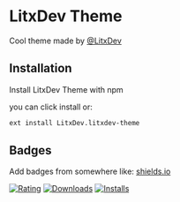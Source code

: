 
# LitxDev Theme

Cool theme made by [@LitxDev](https://github.com/LitxDev/Lit-Bot)



## Installation 

Install LitxDev Theme with npm

you can click install or:

```bash 
ext install LitxDev.litxdev-theme
```
    
## Badges

Add badges from somewhere like: [shields.io](https://shields.io/)

[![Rating](https://img.shields.io/visual-studio-marketplace/r/LitxDev.litxdev-theme?style=for-the-badge)](https://marketplace.visualstudio.com/items?itemName=LitxDev.litxdev-theme)
[![Downloads](https://img.shields.io/visual-studio-marketplace/d/LitxDev.litxdev-theme?style=for-the-badge)](https://marketplace.visualstudio.com/items?itemName=LitxDev.litxdev-theme)
[![Installs](https://img.shields.io/visual-studio-marketplace/i/LitxDev.litxdev-theme?style=for-the-badge)](https://marketplace.visualstudio.com/items?itemName=LitxDev.litxdev-theme)

  
